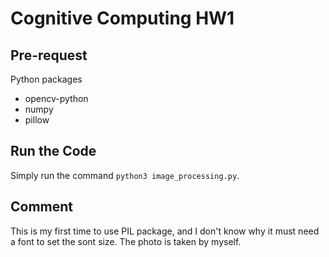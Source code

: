 # Cognitive Computing HW1

## Pre-request

Python packages

-   opencv-python
-   numpy
-   pillow

## Run the Code

Simply run the command `python3 image_processing.py`.

## Comment

This is my first time to use PIL package, and I don't know why it must need a font to set the sont size.
The photo is taken by myself.
